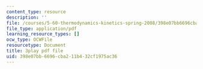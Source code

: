 ```yaml
---
content_type: resource
description: ''
file: /courses/5-60-thermodynamics-kinetics-spring-2008/398e07bb6696cba211b432cf1975ac36_qYqI9IWyv-c.pdf
file_type: application/pdf
learning_resource_types: []
ocw_type: OCWFile
resourcetype: Document
title: 3play pdf file
uid: 398e07bb-6696-cba2-11b4-32cf1975ac36
---
```

